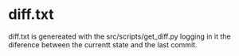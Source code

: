 # 

# diff.txt

diff.txt is genereated with the src/scripts/get_diff.py logging in it the diference between the currentt state and the last commit.